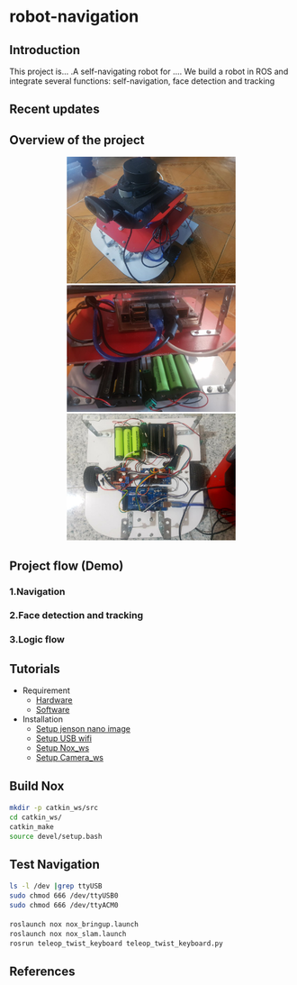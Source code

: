 # robot-navigation

## Introduction
This project is... .A self-navigating robot for .... We build a robot in ROS and integrate several functions: self-navigation, face detection and tracking
## Recent updates

## Overview of the project
<div align="center">
    <img src="assets/robot1.jpg" width="300">
    <img src="assets/robot2.jpg" width="300">
    <img src="assets/robot3.jpg" width="300">
</div>

## Project flow (Demo)
### 1.Navigation
### 2.Face detection and tracking

### 3.Logic flow

## Tutorials
- Requirement
    - [Hardware](./docs/hardware.md)
    - [Software](./docs/software.md)
- Installation
    - [Setup jenson nano image](./docs/Jetson_nano_image.md)
    - [Setup USB wifi](./docs/rtl8812au.md)
    - [Setup Nox_ws](./docs/nox_ws.md)
    - [Setup Camera_ws](./docs/camera_ws.md)
## Build Nox 
```bash
mkdir -p catkin_ws/src
cd catkin_ws/
catkin_make
source devel/setup.bash
```
## Test Navigation
```bash
ls -l /dev |grep ttyUSB
sudo chmod 666 /dev/ttyUSB0
sudo chmod 666 /dev/ttyACM0

roslaunch nox nox_bringup.launch
roslaunch nox nox_slam.launch
rosrun teleop_twist_keyboard teleop_twist_keyboard.py
```
## References
